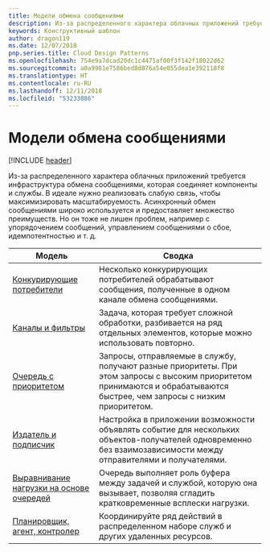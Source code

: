 ```yaml
---
title: Модели обмена сообщениями
description: Из-за распределенного характера облачных приложений требуется инфраструктура обмена сообщениями, которая соединяет компоненты и службы. В идеале нужно реализовать слабую связь, чтобы максимизировать масштабируемость. Асинхронный обмен сообщениями широко используется и предоставляет множество преимуществ. Но он тоже не лишен проблем, например с упорядочением сообщений, управлением сообщениями о сбое, идемпотентностью и т. д.
keywords: Конструктивный шаблон
author: dragon119
ms.date: 12/07/2018
pnp.series.title: Cloud Design Patterns
ms.openlocfilehash: 754e9a7dcad20dc1c4471af00f3f142f18022d62
ms.sourcegitcommit: a0a9981e7586bed8d876a54e055dea1e392118f8
ms.translationtype: HT
ms.contentlocale: ru-RU
ms.lasthandoff: 12/11/2018
ms.locfileid: "53233886"
---
```

# <a name="messaging-patterns"></a>Модели обмена сообщениями

[!INCLUDE [header](../../_includes/header.md)]

Из-за распределенного характера облачных приложений требуется инфраструктура обмена сообщениями, которая соединяет компоненты и службы. В идеале нужно реализовать слабую связь, чтобы максимизировать масштабируемость. Асинхронный обмен сообщениями широко используется и предоставляет множество преимуществ. Но он тоже не лишен проблем, например с упорядочением сообщений, управлением сообщениями о сбое, идемпотентностью и т. д.

| Модель | Сводка |
| ------- | ------- |
| [Конкурирующие потребители](../competing-consumers.md) | Несколько конкурирующих потребителей обрабатывают сообщения, полученные в одном канале обмена сообщениями. |
| [Каналы и фильтры](../pipes-and-filters.md) | Задача, которая требует сложной обработки, разбивается на ряд отдельных элементов, которые можно использовать повторно. |
| [Очередь с приоритетом](../priority-queue.md) | Запросы, отправляемые в службу, получают разные приоритеты. При этом запросы с высоким приоритетом принимаются и обрабатываются быстрее, чем запросы с низким приоритетом. |
| [Издатель и подписчик](../publisher-subscriber.md) | Настройка в приложении возможности объявлять событие для нескольких объектов-получателей одновременно без взаимозависимости между отправителями и получателями. |
| [Выравнивание нагрузки на основе очередей](../queue-based-load-leveling.md) | Очередь выполняет роль буфера между задачей и службой, которую она вызывает, позволяя сгладить кратковременные всплески нагрузки. |
| [Планировщик, агент, контролер](../scheduler-agent-supervisor.md) | Координируйте ряд действий в распределенном наборе служб и других удаленных ресурсов. |
